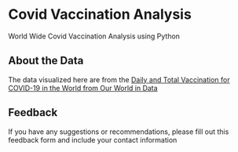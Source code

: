 # Covid Vaccination Analysis
World Wide Covid Vaccination Analysis using Python

## About the Data
The data visualized here are from the [Daily and Total Vaccination for COVID-19 in the World from Our World in Data](https://github.com/owid/covid-19-data/tree/master/public/data/vaccinations)

## Feedback
If you have any suggestions or recommendations, please fill out this feedback form and include your contact information
